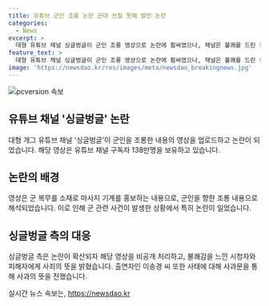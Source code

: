 ```yaml
---
title: 유튜브 군인 조롱 논란 군대 쓰질 못해 발언 논란
categories:
  - News
excerpt: >
  대형 유튜브 채널 싱글벙글이 군인 조롱 영상으로 논란에 휩싸였으나, 채널은 불쾌를 드린 점을 사과하며 영상을 비공개 처리했다. 해당 영상은 징병과 군대 생활의 불편함을 유쾌하게 다루는 의도였지만, 민감한 시기와 연관돼 비난을 받았다. 출연자 이송경은 귀를 기울일 것을 약속하며 공개 사과했다. (단어 수: 70)
feature_text: >
  대형 유튜브 채널 싱글벙글이 군인 조롱 영상으로 논란에 휩싸였으나, 채널은 불쾌를 드린 점을 사과하며 영상을 비공개 처리했다. 해당 영상은 징병과 군대 생활의 불편함을 유쾌하게 다루는 의도였지만, 민감한 시기와 연관돼 비난을 받았다. 출연자 이송경은 귀를 기울일 것을 약속하며 공개 사과했다. (단어 수: 70)
image: 'https://newsdao.kr/res/images/meta/newsdao_breakingnews.jpg'
---
```


<p><img src="https://newsdao.kr/res/images/meta/newsdao_breakingnews.jpg" alt="pcversion 속보" /></p>

<h2 data-ke-size="size26">유튜브 채널 '싱글벙글' 논란</h2>

<p data-ke-size="size16">대형 개그 유튜브 채널 '싱글벙글'이 군인을 조롱한 내용의 영상을 업로드하고 논란이 되었습니다. 해당 영상은 유튜브 채널 구독자 138만명을 보유하고 있습니다.</p>

<h2 data-ke-size="size26">논란의 배경</h2>

<p data-ke-size="size16">영상은 군 복무를 소재로 마사지 기계를 홍보하는 내용으로, 군인을 향한 조롱 내용으로 해석되었습니다. 이로 인해 군 관련 사건이 발생한 상황에서 특히 논란이 일었습니다.</p>

<h2 data-ke-size="size26">싱글벙글 측의 대응</h2>

<p data-ke-size="size16">싱글벙글 측은 논란이 확산되자 해당 영상을 비공개 처리하고, 불쾌감을 느낀 시청자와 피해자에게 사죄의 뜻을 밝혔습니다. 출연자인 이송경 씨 또한 사태에 대해 사과문을 통해 사과의 뜻을 전했습니다.</p>
실시간 뉴스 속보는, <a href="https://newsdao.kr" rel="dofollow">https://newsdao.kr</a>


